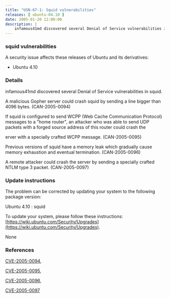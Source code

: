 ```yaml
---
title: "USN-67-1: Squid vulnerabilities"
releases: [ ubuntu-04.10 ]
date: 2005-01-20 12:00:00
description: |
    infamous41md discovered several Denial of Service vulnerabilities in squid.
--- 
```

 
### squid vulnerabilities

A security issue affects these releases of Ubuntu and its derivatives:

* Ubuntu 4.10

### Details

infamous41md discovered several Denial of Service vulnerabilities in squid.

A malicious Gopher server could crash squid by sending a line bigger than 4096 bytes. (CAN-2005-0094)

If squid is configured to send WCPP (Web Cache Communication Protocol) messages to a &quot;home router&quot;, an attacker who was able to send UDP packets with a forged source address of this router could crash the

erver with a specially crafted WCPP message. (CAN-2005-0095)

Previous versions of squid have a memory leak which gradually cause memory exhaustion and eventual termination. (CAN-2005-0096)

A remote attacker could crash the server by sending a specially crafted NTLM type 3 packet. (CAN-2005-0097)

### Update instructions

The problem can be corrected by updating your system to the following package version:

Ubuntu 4.10
 : squid 

To update your system, please follow these instructions: [https://wiki.ubuntu.com/Security/Upgrades](https://wiki.ubuntu.com/Security/Upgrades).

None

### References

 [CVE-2005-0094](http://people.ubuntu.com/~ubuntu-security/cve/CVE-2005-0094), 

 [CVE-2005-0095](http://people.ubuntu.com/~ubuntu-security/cve/CVE-2005-0095), 

 [CVE-2005-0096](http://people.ubuntu.com/~ubuntu-security/cve/CVE-2005-0096), 

 [CVE-2005-0097](http://people.ubuntu.com/~ubuntu-security/cve/CVE-2005-0097)
 

